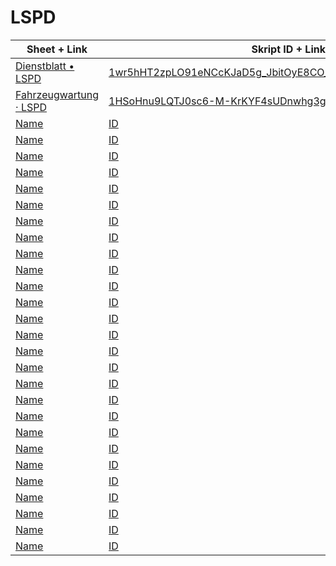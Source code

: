 # LSPD

|Sheet + Link|Skript ID + Link|
|---|---|
|[Dienstblatt • LSPD](https://docs.google.com/spreadsheets/d/16e3Qou1EIvo_F03Xan5kfFIrG-8ErSIzXqBlq44pXeI)|[1wr5hHT2zpLO91eNCcKJaD5g_JbitOyE8CO_lLxvBG5W5Wm1C2FyICUEW](https://github.com/Niklaskerl200l/GVMP-Docs/tree/main/LSPD/Dienstblatt/Dienstblatt%20%E2%80%A2%20LSPD/Skripte)|
|[Fahrzeugwartung · LSPD](https://docs.google.com/spreadsheets/d/1B5DNNXdsUBxbKbblwRQksS1DP1wLnMu4nIgcI8OJVg4)|[1HSoHnu9LQTJ0sc6-M-KrKYF4sUDnwhg3gHDnvZDJYi2L4PlYTz9my6ZK](https://github.com/Niklaskerl200l/GVMP-Docs/tree/main/LSPD/Dienstblatt/Fahrzeugwartung%20%C2%B7%20LSPD/Skripte)|
|[Name](Link)|[ID](Link)|
|[Name](Link)|[ID](Link)|
|[Name](Link)|[ID](Link)|
|[Name](Link)|[ID](Link)|
|[Name](Link)|[ID](Link)|
|[Name](Link)|[ID](Link)|
|[Name](Link)|[ID](Link)|
|[Name](Link)|[ID](Link)|
|[Name](Link)|[ID](Link)|
|[Name](Link)|[ID](Link)|
|[Name](Link)|[ID](Link)|
|[Name](Link)|[ID](Link)|
|[Name](Link)|[ID](Link)|
|[Name](Link)|[ID](Link)|
|[Name](Link)|[ID](Link)|
|[Name](Link)|[ID](Link)|
|[Name](Link)|[ID](Link)|
|[Name](Link)|[ID](Link)|
|[Name](Link)|[ID](Link)|
|[Name](Link)|[ID](Link)|
|[Name](Link)|[ID](Link)|
|[Name](Link)|[ID](Link)|
|[Name](Link)|[ID](Link)|
|[Name](Link)|[ID](Link)|
|[Name](Link)|[ID](Link)|
|[Name](Link)|[ID](Link)|
|[Name](Link)|[ID](Link)|

